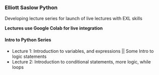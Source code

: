 ### Elliott Saslow Python
Developing lecture series for launch of live lectures with EXL skills

**Lectures use Google Colab for live integration**

#### Intro to Python Series

- Lecture 1: Introduction to variables, and expressions || Some Intro to logic statements
- Lecture 2: Introduction to conditional statements, more logic, while loops
